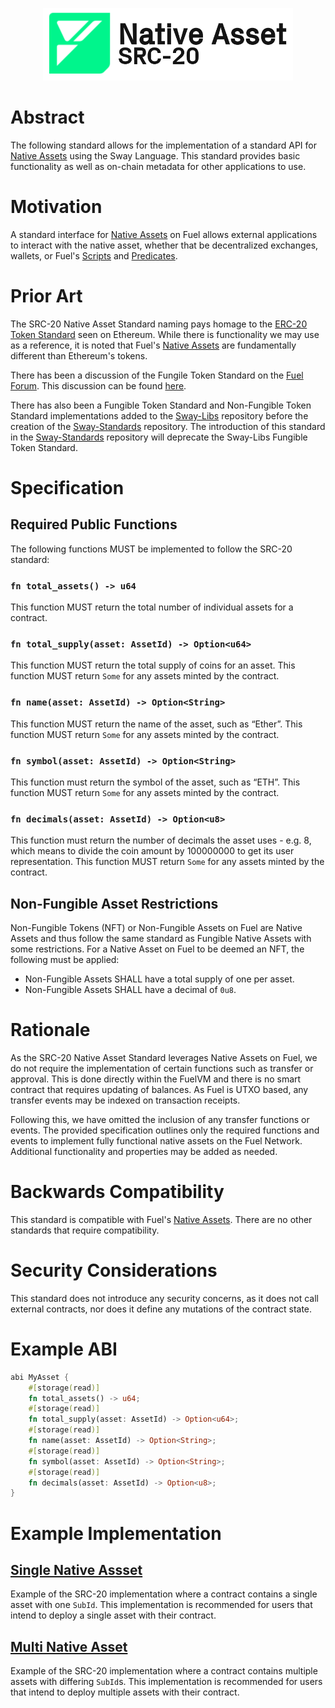 <p align="center">
    <picture>
        <source media="(prefers-color-scheme: dark)" srcset=".docs/src-20-logo-dark-theme.png">
        <img alt="SRC-20 logo" width="400px" src=".docs/src-20-logo-light-theme.png">
    </picture>
</p>

# Abstract

The following standard allows for the implementation of a standard API for [Native Assets](https://docs.fuel.network/docs/sway/blockchain-development/native_assets) using the Sway Language. This standard provides basic functionality as well as on-chain metadata for other applications to use.

# Motivation

A standard interface for [Native Assets](https://docs.fuel.network/docs/sway/blockchain-development/native_assets) on Fuel allows external applications to interact with the native asset, whether that be decentralized exchanges, wallets, or Fuel's [Scripts](https://docs.fuel.network/docs/sway/sway-program-types/scripts/) and [Predicates](https://docs.fuel.network/docs/sway/sway-program-types/predicates/). 

# Prior Art

The SRC-20 Native Asset Standard naming pays homage to the [ERC-20 Token Standard](https://eips.ethereum.org/EIPS/eip-20) seen on Ethereum. While there is functionality we may use as a reference, it is noted that Fuel's [Native Assets](https://docs.fuel.network/docs/sway/blockchain-development/native_assets) are fundamentally different than Ethereum's tokens.

There has been a discussion of the Fungile Token Standard on the [Fuel Forum](https://forum.fuel.network/). This discussion can be found [here](https://forum.fuel.network/t/src-20-fungible-token-standard/186). 

There has also been a Fungible Token Standard and Non-Fungible Token Standard implementations added to the [Sway-Libs](https://github.com/FuelLabs/sway-libs) repository before the creation of the [Sway-Standards](https://github.com/FuelLabs/sway-standards) repository. The introduction of this standard in the [Sway-Standards](https://github.com/FuelLabs/sway-standards) repository will deprecate the Sway-Libs Fungible Token Standard.

# Specification

## Required Public Functions

The following functions MUST be implemented to follow the SRC-20 standard:

### `fn total_assets() -> u64`

This function MUST return the total number of individual assets for a contract.

### `fn total_supply(asset: AssetId) -> Option<u64>`

This function MUST return the total supply of coins for an asset. This function MUST return `Some` for any assets minted by the contract.

### `fn name(asset: AssetId) -> Option<String>` 

This function MUST return the name of the asset, such as “Ether”. This function MUST return `Some` for any assets minted by the contract.

### `fn symbol(asset: AssetId) -> Option<String>`

This function must return the symbol of the asset, such as “ETH”. This function MUST return `Some` for any assets minted by the contract.

### `fn decimals(asset: AssetId) -> Option<u8>`

This function must return the number of decimals the asset uses - e.g. 8, which means to divide the coin amount by 100000000 to get its user representation. This function MUST return `Some` for any assets minted by the contract.

## Non-Fungible Asset Restrictions 

Non-Fungible Tokens (NFT) or Non-Fungible Assets on Fuel are Native Assets and thus follow the same standard as Fungible Native Assets with some restrictions. For a Native Asset on Fuel to be deemed an NFT, the following must be applied:

* Non-Fungible Assets SHALL have a total supply of one per asset. 
* Non-Fungible Assets SHALL have a decimal of `0u8`.

# Rationale

As the SRC-20 Native Asset Standard leverages Native Assets on Fuel, we do not require the implementation of certain functions such as transfer or approval. This is done directly within the FuelVM and there is no smart contract that requires updating of balances. As Fuel is UTXO based, any transfer events may be indexed on transaction receipts. 

Following this, we have omitted the inclusion of any transfer functions or events. The provided specification outlines only the required functions and events to implement fully functional native assets on the Fuel Network. Additional functionality and properties may be added as needed.

# Backwards Compatibility

This standard is compatible with Fuel's [Native Assets](https://docs.fuel.network/docs/sway/blockchain-development/native_assets). There are no other standards that require compatibility.

# Security Considerations

This standard does not introduce any security concerns, as it does not call external contracts, nor does it define any mutations of the contract state.

# Example ABI

```rust 
abi MyAsset {
    #[storage(read)]
    fn total_assets() -> u64;
    #[storage(read)]
    fn total_supply(asset: AssetId) -> Option<u64>;
    #[storage(read)]
    fn name(asset: AssetId) -> Option<String>;
    #[storage(read)]
    fn symbol(asset: AssetId) -> Option<String>;
    #[storage(read)]
    fn decimals(asset: AssetId) -> Option<u8>;
}
```

# Example Implementation

## [Single Native Assset](../../examples/src20-native-asset/single_asset/src/single_asset.sw)

Example of the SRC-20 implementation where a contract contains a single asset with one `SubId`. This implementation is recommended for users that intend to deploy a single asset with their contract.

## [Multi Native Asset](../../examples/src20-native-asset/multi_asset/src/multi_asset.sw)

Example of the SRC-20 implementation where a contract contains multiple assets with differing `SubId`s. This implementation is recommended for users that intend to deploy multiple assets with their contract.
